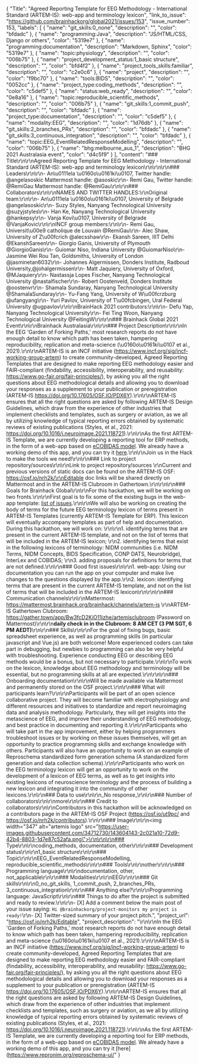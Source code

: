 {
  "Title": "Agreed Reporting Template for EEG Methodology - International Standard (ARTEM-IS): web-app and terminology lexicon",
  "link_to_issue": "https://github.com/brainhackorg/global2021/issues/153",
  "issue_number": 153,
  "labels": [
    {
      "name": "git_skills:0_none",
      "description": "",
      "color": "bfdadc"
    },
    {
      "name": "programming:Java",
      "description": "JS/HTML/CSS, Django or others",
      "color": "5319e7"
    },
    {
      "name": "programming:documentation",
      "description": "Markdown, Sphinx",
      "color": "5319e7"
    },
    {
      "name": "topic:physiology",
      "description": "",
      "color": "006b75"
    },
    {
      "name": "project_development_status:1_basic structure",
      "description": "",
      "color": "bfd4f2"
    },
    {
      "name": "project_tools_skills:familiar",
      "description": "",
      "color": "c2e0c6"
    },
    {
      "name": "project",
      "description": "",
      "color": "f9bc70"
    },
    {
      "name": "tools:BIDS",
      "description": "",
      "color": "0052cc"
    },
    {
      "name": "project_type:coding_methods",
      "description": "",
      "color": "c5def5"
    },
    {
      "name": "status:web_ready",
      "description": "",
      "color": "0e8a16"
    },
    {
      "name": "topic:reproducible_scientific_methods",
      "description": "",
      "color": "006b75"
    },
    {
      "name": "git_skills:1_commit_push",
      "description": "",
      "color": "bfdadc"
    },
    {
      "name": "project_type:documentation",
      "description": "",
      "color": "c5def5"
    },
    {
      "name": "modality:EEG",
      "description": "",
      "color": "1d76db"
    },
    {
      "name": "git_skills:2_branches_PRs",
      "description": "",
      "color": "bfdadc"
    },
    {
      "name": "git_skills:3_continuous_integration",
      "description": "",
      "color": "bfdadc"
    },
    {
      "name": "topic:EEG_EventRelatedResponseModelling",
      "description": "",
      "color": "006b75"
    },
    {
      "name": "bhg:melbourne_aus_1",
      "description": "BHG 2021 Australasia event",
      "color": "d4c5f9"
    }
  ],
  "content": "### Title\r\n\r\nAgreed Reporting Template for EEG Methodology - International Standard (ARTEM-IS): web-app and terminology lexicon\r\n\r\n\r\n### Leaders\r\n\r\n- An\u0111ela \u0160o\u0161ki\u0107, Twitter handle: @angelasoskic Mattermost handle: @asoskic\r\n- Remi Gau, Twitter handle: @RemiGau Mattermost handle: @RemiGau\r\n\r\n### Collaborators\r\n\r\nNAMES AND TWITTER HANDLES:\r\nOriginal team:\r\n\r\n- An\u0111ela \u0160o\u0161ki\u0107, University of Belgrade @angelasoskic\r\n- Suzy Styles, Nanyang Technological University @suzyjstyles\r\n- Han Ke, Nanyang Technological University  @hankepsy\r\n- Vanja Kovi\u0107, University of Belgrade @VanjaKovic\r\n\r\nINCF group members:\r\n\r\n- Remi Gau, Universit\u00e9 catholique de Louvain @RemiGau\r\n- Alec Shaw, University of Z\u00fcrich  @alecsshaw\r\n- Ekansh Sareen, IIIT Delhi @EkanshSareen\r\n- Giorgio Ganis, University of Plymouth @GiorgioGanis\r\n- Guiomar Niso, Indiana University @GuiomarNiso\r\n- Jasmine Wei Rou Tan, Goldsmiths, University of London @jasminetan6032\r\n- Johannes Algermissen, Donders Institute, Radboud University,@johalgermissen\r\n- Matt Jaquiery, University of Oxford, @MJaquiery\r\n- Nastassja Lopes Fischer, Nanyang Technological University @nastalfischer\r\n- Robert Oostenveld, Donders Institute @oostenvr\r\n- Shamala Sundaray, Nanyang Technological University  @ShamalaSundaray\r\n- Yu-Fang Yang, University of W\u00fcrzburg @ufangyang\r\n- Yuri Pavlov, University of T\u00fcbingen, Ural Federal University @ugpavlov\r\n\r\nBrainHack 2021 contributors:\r\n\r\n- Defu Yap, Nanyang Technological University\r\n- Fei Ting Woon, Nanyang Technological University @FeitingW\r\n\r\n### Brainhack Global 2021 Event\r\n\r\nBrainhack Australasia\r\n\r\n### Project Description\r\n\r\nIn the EEG 'Garden of Forking Paths,' most research reports do not have enough detail to know which path has been taken, hampering reproducibility, replication and meta-science (\u0160o\u0161ki\u0107 et al., 2021).\r\n\r\nARTEM-IS is an INCF initiative (https://www.incf.org/sig/incf-working-group-artem) to create community-developed, Agreed Reporting Templates that are designed to make reporting EEG methodology easier and FAIR-compliant (findability, accessibility, interoperability, and reusability: https://www.go-fair.org/fair-principles/), by asking you all the right questions about EEG methodological details and allowing you to download your responses as a supplement to your publication or preregistration (ARTEM-IS https://doi.org/10.17605/OSF.IO/PDX6Y).\r\n\r\nARTEM-IS ensures that all the right questions are asked by following ARTEM-IS Design Guidelines, which draw from the experience of other industries that implement checklists and templates, such as surgery or aviation, as we all by utilizing knowledge of typical reporting errors obtained by systematic reviews of existing publications (Styles, et al., 2021: https://doi.org/10.1016/j.neuroimage.2021.118721).\r\n\r\nAs the first ARTEM-IS Template, we are currently developing a reporting tool for ERP methods, in the form of a web-app based on [eCOBIDAS model](https://github.com/ohbm/eCOBIDAS). We already have a working demo of this app, and you can try it [here](https://www.repronim.org/reproschema-ui/#/?url=https%3A%2F%2Fraw.githubusercontent.com%2FRemi-Gau%2FeCobidas%2Fhack_artemis_202110%2Fschemas%2Fartemis%2Fprotocols%2Fartemis_schema.jsonld).\r\n\r\nJoin us in the Hack to make the tools we need!\r\n\r\n### Link to project repository/sources\r\n\r\nLink to project repository/sources \r\nCurrent and previous versions of static docs can be found on the ARTEM-IS OSF: https://osf.io/nrh2k/\r\nEditable doc links will be shared directly on Mattermost and in the ARTEM-IS Clubroom in Gathertown.\r\n\r\n\r\n### Goals for Brainhack Global\r\n\r\nFor this hackathon, we will be working on two fronts.\r\n\r\nFirst goal is to fix some of the existing bugs in the web-app template: [list of issues](https://github.com/Remi-Gau/artemis_checklist/issues).\r\n\r\nWe will also be working on creating the body of terms for the future EEG terminology lexicon of terms present in ARTEM-IS Templates (currently ARTEM-IS Template for ERP). This lexicon will eventually accompany templates as part of help and documentation. During this hackathon, we will work on: \r\n\r\n1. identifying terms that are present in the current ARTEM-IS template, and not on the list of terms that will be included in the ARTEM-IS lexicon; \r\n2. identifying terms that exist in the following lexicons of terminology: NIDM communities (i.e. NIDM Terms, NIDM Concepts, BIDS Specification, CONP DATS, Neurobridge), InterLex and COBIDAS; \r\n3. adding proposals for definitions for terms that are not defined.\r\n\r\n### Good first issues\r\n\r\n1. web-app: Using our documentation you can run the app on your computer and make live changes to the questions displayed by the app.\r\n2. lexicon: identifying terms that are present in the current ARTEM-IS template, and not on the list of terms that will be included in the ARTEM-IS lexicon\r\n\r\n\r\n### Communication channels\r\n\r\nMattermost: https://mattermost.brainhack.org/brainhack/channels/artem-is \r\nARTEM-IS Gathertown Clubroom: https://gather.town/app/Bw3fcD2KiO11izhe/artemisclubroom  (Password on Mattermost)\r\n\r\n**daily check in in the Clubroom: 8 AM CET (3 PM SGT, 6 PM AEDT)**\r\n\r\n### Skills\r\n\r\nFor the goal of fixing bugs, basic spreadsheet experience, as well as programming skills (in particular javascript and Vue.js) are both welcome! More experienced coders can take part in debugging, but newbies to programming can also be very helpful with troubleshooting. Experience conducting EEG or describing EEG methods would be a bonus, but not necessary to participate.\r\n\r\nTo work on the lexicon, knowledge about EEG methodology and terminology will be essential, but no programming skills at all are expected.\r\n\r\n\r\n### Onboarding documentation\r\n\r\nWill be made available via Mattermost and permanently stored on the OSF project.\r\n\r\n### What will participants learn?\r\n\r\nParticipants will be part of an open science collaborative project. They will become familiar with electrophysiology and different resources and initiatives to standardize and report neuroimaging data and analysis methodology. Particularly, they will get insights into the metascience of EEG, and improve their understanding of EEG methodology, and best practice in documenting and reporting it.\r\n\r\nParticipants who will take part in the app improvement, either by helping programmers troubleshoot issues or by working on these issues themselves, will get an opportunity to practice programming skills and exchange knowledge with others. Participants will also have an opportunity to work on an example of Reproschema standardized form generation schema (A standardized form generation and data collection schema).\r\n\r\nParticipants who work on the EEG terminology lexicon will get an opportunity to work on the development of a lexicon of EEG terms, as well as to get insights into existing lexicons of neuroscience terminology and the process of building a new lexicon and integrating it into the community of other lexicons.\r\n\r\n### Data to use\r\n\r\n_No response_\r\n\r\n### Number of collaborators\r\n\r\nmore\r\n\r\n### Credit to collaborators\r\n\r\nContributors in this hackathon will be acknowledged on a contributors page in the ARTEM-IS OSF Project (https://osf.io/ut9pc/ and https://osf.io/nrh2k/contributors).\r\n\r\n### Image\r\n\r\n<img width=\"347\" alt=\"artemis logo\" src=\"https://user-images.githubusercontent.com/34712730/143604143-2c021a10-72d9-42b4-8803-1d7e87c52afa.png\">\r\n\r\n\r\n### Type\r\n\r\ncoding_methods, documentation, other\r\n\r\n### Development status\r\n\r\n1_basic structure\r\n\r\n### Topic\r\n\r\nEEG_EventRelatedResponseModelling, reproducible_scientific_methods\r\n\r\n### Tools\r\n\r\nother\r\n\r\n### Programming language\r\n\r\ndocumentation, other, not_applicable\r\n\r\n### Modalities\r\n\r\nEEG\r\n\r\n### Git skills\r\n\r\n0_no_git_skills, 1_commit_push, 2_branches_PRs, 3_continuous_integration\r\n\r\n### Anything else?\r\n\r\nProgramming language: JavaScript\r\n\r\n### Things to do after the project is submitted and ready to review.\r\n\r\n- [X] Add a comment below the main post of your issue saying: `Hi @brainhackorg/project-monitors my project is ready!`\r\n- [X] Twitter-sized summary of your project pitch.",
  "project_url": "https://osf.io/nrh2k/Editable",
  "project_description": "\r\n\r\nIn the EEG 'Garden of Forking Paths,' most research reports do not have enough detail to know which path has been taken, hampering reproducibility, replication and meta-science (\u0160o\u0161ki\u0107 et al., 2021).\r\n\r\nARTEM-IS is an INCF initiative (https://www.incf.org/sig/incf-working-group-artem) to create community-developed, Agreed Reporting Templates that are designed to make reporting EEG methodology easier and FAIR-compliant (findability, accessibility, interoperability, and reusability: https://www.go-fair.org/fair-principles/), by asking you all the right questions about EEG methodological details and allowing you to download your responses as a supplement to your publication or preregistration (ARTEM-IS https://doi.org/10.17605/OSF.IO/PDX6Y).\r\n\r\nARTEM-IS ensures that all the right questions are asked by following ARTEM-IS Design Guidelines, which draw from the experience of other industries that implement checklists and templates, such as surgery or aviation, as we all by utilizing knowledge of typical reporting errors obtained by systematic reviews of existing publications (Styles, et al., 2021: https://doi.org/10.1016/j.neuroimage.2021.118721).\r\n\r\nAs the first ARTEM-IS Template, we are currently developing a reporting tool for ERP methods, in the form of a web-app based on [eCOBIDAS model](https://github.com/ohbm/eCOBIDAS). We already have a working demo of this app, and you can try it [here](https://www.repronim.org/reproschema-ui/"
}